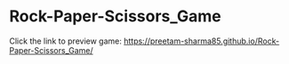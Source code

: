 # Rock-Paper-Scissors_Game
Click the link to preview game: https://preetam-sharma85.github.io/Rock-Paper-Scissors_Game/
